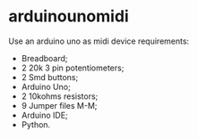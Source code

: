 # arduinounomidi
Use an arduino uno as midi device
requirements:
* Breadboard;
* 2 20k 3 pin potentiometers;
* 2 Smd buttons;
* Arduino Uno;
* 2 10kohms resistors;
* 9 Jumper files M-M;
* Arduino IDE;
* Python.
